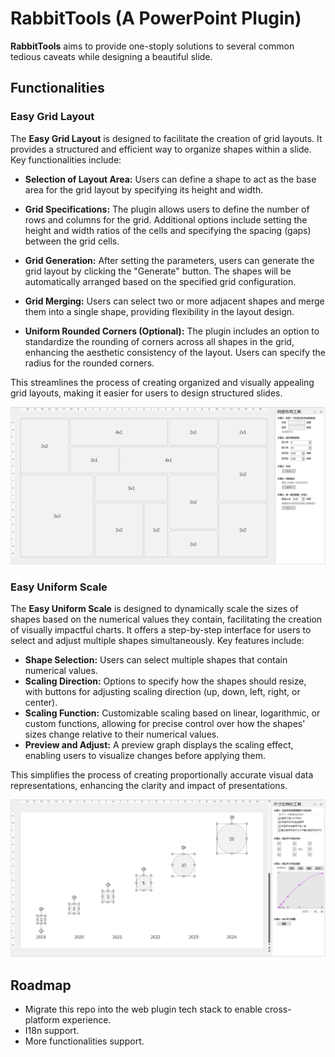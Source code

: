 # RabbitTools (A PowerPoint Plugin)

**RabbitTools** aims to provide one-stoply solutions to several common tedious caveats while designing a beautiful slide.

## Functionalities

### Easy Grid Layout

The **Easy Grid Layout** is designed to facilitate the creation of grid layouts. It provides a structured and efficient way to organize shapes within a slide. Key functionalities include:

* **Selection of Layout Area:** Users can define a shape to act as the base area for the grid layout by specifying its height and width.

* **Grid Specifications:** The plugin allows users to define the number of rows and columns for the grid. Additional options include setting the height and width ratios of the cells and specifying the spacing (gaps) between the grid cells.

* **Grid Generation:** After setting the parameters, users can generate the grid layout by clicking the "Generate" button. The shapes will be automatically arranged based on the specified grid configuration.

* **Grid Merging:** Users can select two or more adjacent shapes and merge them into a single shape, providing flexibility in the layout design.

* **Uniform Rounded Corners (Optional):** The plugin includes an option to standardize the rounding of corners across all shapes in the grid, enhancing the aesthetic consistency of the layout. Users can specify the radius for the rounded corners.

This streamlines the process of creating organized and visually appealing grid layouts, making it easier for users to design structured slides.

![Easy Grid Layout](./res/grid.png)

### Easy Uniform Scale

The **Easy Uniform Scale** is designed to dynamically scale the sizes of shapes based on the numerical values they contain, facilitating the creation of visually impactful charts. It offers a step-by-step interface for users to select and adjust multiple shapes simultaneously. Key features include:

* **Shape Selection:** Users can select multiple shapes that contain numerical values.
* **Scaling Direction:** Options to specify how the shapes should resize, with buttons for adjusting scaling direction (up, down, left, right, or center).
* **Scaling Function:** Customizable scaling based on linear, logarithmic, or custom functions, allowing for precise control over how the shapes' sizes change relative to their numerical values.
* **Preview and Adjust:** A preview graph displays the scaling effect, enabling users to visualize changes before applying them.

This simplifies the process of creating proportionally accurate visual data representations, enhancing the clarity and impact of presentations.

![Easy Uniform Scale](./res/uniform-scale.png)

## Roadmap

* Migrate this repo into the web plugin tech stack to enable cross-platform experience.
* I18n support.
* More functionalities support.
